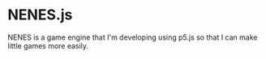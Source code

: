 # NENES.js

NENES is a game engine that I'm developing using p5.js so that I can make little games more easily.

